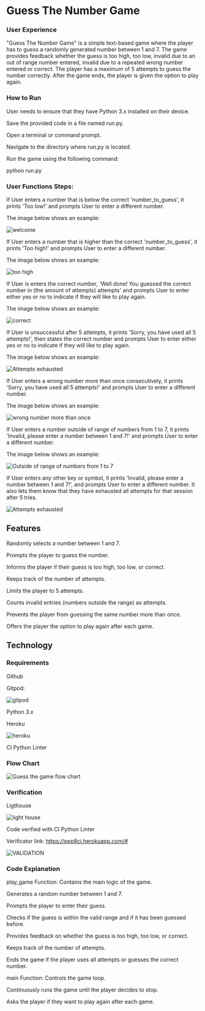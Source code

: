 # Guess The Number Game

### User Experience
"Guess The Number Game" is a simple text-based game where the player has to guess a randomly generated number between 1 and 7. The game provides feedback whether the guess is too high, too low, invalid due to an out of range number entered, invalid due to a repeated wrong number entered or correct. The player has a maximum of 5 attempts to guess the number correctly. After the game ends, the player is given the option to play again.

### How to Run

User needs to ensure that they have Python 3.x installed on their device.

Save the provided code in a file named run.py.

Open a terminal or command prompt.

Navigate to the directory where run.py is located.

Run the game using the following command:

python run.py

### User Functions Steps:

If User enters a number that is below the correct 'number_to_guess', it prints 'Too low!' and prompts User to enter a different number.

The image below shows an example:

![welcome](https://github.com/user-attachments/assets/f0003940-09ca-4a14-b20a-b444444fd821)

If User enters a number that is higher than the correct 'number_to_guess', it prints 'Too high!' and prompts User to enter a different number.

The image below shows an example:

![too high](https://github.com/user-attachments/assets/2357c186-bc1a-48e8-a6b7-69b7b1706257)

If User is enters the correct number, 'Well done! You guessed the correct number in (the amount of attempts) attempts' and prompts User to enter either yes or no to indicate if they will like to play again.

The image below shows an example:

![correct](https://github.com/user-attachments/assets/ee4124f1-eb0f-4651-a77d-1923a4e51358)

If User is unsuccessful after 5 attempts, it prints 'Sorry, you have used all 5 attempts!', then states the correct number and prompts User to enter either yes or no to indicate if they will like to play again.

The image below shows an example:

![Attempts exhausted](https://github.com/user-attachments/assets/18ff8063-cdd6-47f1-ade5-05974cbed1af)

If User enters a wrong number more than once consecutively, it prints 'Sorry, you have used all 5 attempts!' and prompts User to enter a different number.

The image below shows an example:

![wrong number more than once](https://github.com/user-attachments/assets/178d6b66-0baf-4b2f-9b63-284361394f93)

If User enters a number outside of range of numbers from 1 to 7, it prints 'Invalid, please enter a number between 1 and 7!' and prompts User to enter a different number.

The image below shows an example:

![Outside of range of numbers from 1 to 7](https://github.com/user-attachments/assets/cc19916f-def2-44dd-82c8-972f2ea81438)

If User enters any other key or symbol, it prints 'Invalid, please enter a number between 1 and 7!', and prompts User to enter a different number. It also lets them know that they have exhausted all attempts for that session after 5 tries.

![Attempts exhausted](https://github.com/user-attachments/assets/6b9dd258-0782-4b18-acb7-3c48cef72aa7)

## Features

Randomly selects a number between 1 and 7.

Prompts the player to guess the number.

Informs the player if their guess is too high, too low, or correct.

Keeps track of the number of attempts.

Limits the player to 5 attempts.

Counts invalid entries (numbers outside the range) as attempts.

Prevents the player from guessing the same number more than once.

Offers the player the option to play again after each game.

## Technology

### Requirements

Github

Gitpod:

![gitpod](https://github.com/user-attachments/assets/7804e5d7-86f8-4285-a3b4-a4054711bbe9)

Python 3.x

Heroku

![heroku](https://github.com/user-attachments/assets/ab6b1a32-da5a-4877-8e30-f26a02f92496)

CI Python Linter

### Flow Chart

![Guess the game flow chart](https://github.com/user-attachments/assets/074f261d-c838-4089-a6f1-d4f13cd573ba)


### Verification

Ligthouse

![light house](https://github.com/user-attachments/assets/d5ec2ecd-be38-49ac-9430-52c77c40496a)

Code verified with CI Python Linter

Verificator link: https://pep8ci.herokuapp.com/#

![VALIDATION](https://github.com/user-attachments/assets/3bd9f09a-2aff-493e-ac06-4a6b912edf56)

### Code Explanation

play_game Function: Contains the main logic of the game.

Generates a random number between 1 and 7.

Prompts the player to enter their guess.

Checks if the guess is within the valid range and if it has been guessed before.

Provides feedback on whether the guess is too high, too low, or correct.

Keeps track of the number of attempts.

Ends the game if the player uses all attempts or guesses the correct number.

main Function: Controls the game loop.

Continuously runs the game until the player decides to stop.

Asks the player if they want to play again after each game.
